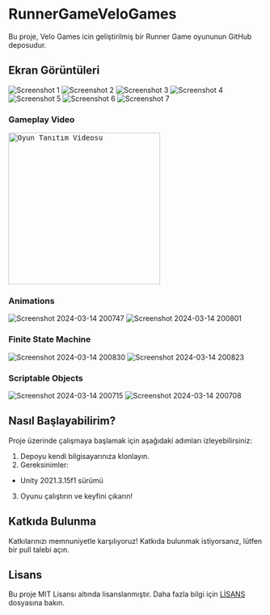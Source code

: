 # RunnerGameVeloGames

Bu proje, Velo Games icin geliştirilmiş bir Runner Game  oyununun GitHub deposudur.

## Ekran Görüntüleri

![Screenshot 1](https://github.com/esware/RunnerGameVeloGames/assets/48649947/a09a323c-4b23-4555-9023-ea65b5b4fb3a)
![Screenshot 2](https://github.com/esware/RunnerGameVeloGames/assets/48649947/41161ab7-98b9-46e9-b7f7-d3b795e319da)
![Screenshot 3](https://github.com/esware/RunnerGameVeloGames/assets/48649947/d8b53d1b-e1d3-44da-b6d2-fd8baed82a98)
![Screenshot 4](https://github.com/esware/RunnerGameVeloGames/assets/48649947/15107a89-5ce0-4ed1-8160-1a7596bd3856)
![Screenshot 5](https://github.com/esware/RunnerGameVeloGames/assets/48649947/1ac2c9bb-a86c-4b23-be4d-e2159c9a3003)
![Screenshot 6](https://github.com/esware/RunnerGameVeloGames/assets/48649947/ebba4a15-570b-4cdd-84df-33ec53f25628)
![Screenshot 7](https://github.com/esware/RunnerGameVeloGames/assets/48649947/62c63630-9e76-4933-86e0-451ef6bbc2af)


### Gameplay Video

<kbd>
  <a href="https://drive.google.com/file/d/1DC1pWma0Y0g8HDewT_ltPZZvnYMePd_T/view?usp=drive_link">
    <img src="https://github.com/esware/RunnerGameVeloGames/assets/48649947/044f6b95-fd52-42f4-b14c-6c33e4228d7f" alt="Oyun Tanıtım Videosu" width="300" />
  </a>
</kbd>


### Animations
![Screenshot 2024-03-14 200747](https://github.com/esware/RunnerGameVeloGames/assets/48649947/c129fd97-05ba-40a8-89c0-a38d86257b5b)
![Screenshot 2024-03-14 200801](https://github.com/esware/RunnerGameVeloGames/assets/48649947/5dd7bff7-15df-410f-8abd-a2ac14c5f361)

### Finite State Machine  
![Screenshot 2024-03-14 200830](https://github.com/esware/RunnerGameVeloGames/assets/48649947/cfb60b31-661f-43f3-b26a-d4cac0c82413)
![Screenshot 2024-03-14 200823](https://github.com/esware/RunnerGameVeloGames/assets/48649947/7b5d77ac-0a2f-4391-87aa-08883ae3f439)

### Scriptable Objects
![Screenshot 2024-03-14 200715](https://github.com/esware/RunnerGameVeloGames/assets/48649947/df3596f7-44a7-4d70-9a6b-aef0cbf4679a)
![Screenshot 2024-03-14 200708](https://github.com/esware/RunnerGameVeloGames/assets/48649947/0e260b74-08c1-4793-999f-286af19c1182)




## Nasıl Başlayabilirim?

Proje üzerinde çalışmaya başlamak için aşağıdaki adımları izleyebilirsiniz:

1. Depoyu kendi bilgisayarınıza klonlayın.
2. Gereksinimler:
- Unity 2021.3.15f1 sürümü
3. Oyunu çalıştırın ve keyfini çıkarın!

## Katkıda Bulunma

Katkılarınızı memnuniyetle karşılıyoruz! Katkıda bulunmak istiyorsanız, lütfen bir pull talebi açın.

## Lisans

Bu proje MIT Lisansı altında lisanslanmıştır. Daha fazla bilgi için [LİSANS](LICENSE) dosyasına bakın.
